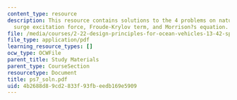 ```yaml
---
content_type: resource
description: This resource contains solutions to the 4 problems on natural frequency,
  surge excitation force, Froude-Krylov term, and Morrison?s equation.
file: /media/courses/2-22-design-principles-for-ocean-vehicles-13-42-spring-2005/4b2688d89cd2833f93fbeedb169e5909_ps7_soln.pdf
file_type: application/pdf
learning_resource_types: []
ocw_type: OCWFile
parent_title: Study Materials
parent_type: CourseSection
resourcetype: Document
title: ps7_soln.pdf
uid: 4b2688d8-9cd2-833f-93fb-eedb169e5909
---
```

